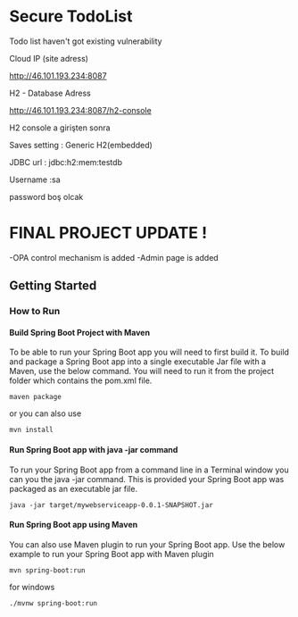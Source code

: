 # Secure TodoList

Todo list haven't got existing vulnerability

Cloud IP (site adress) 

http://46.101.193.234:8087

H2 - Database Adress

http://46.101.193.234:8087/h2-console

H2 console a girişten sonra

Saves setting : Generic H2(embedded) 

JDBC url : jdbc:h2:mem:testdb

Username :sa

password boş olcak

# FINAL PROJECT UPDATE !
-OPA control mechanism is added
-Admin page is added


## Getting Started


### How to Run

#### Build Spring Boot Project with Maven
To be able to run your Spring Boot app you will need to first build it. To build and package a Spring Boot app into a single executable Jar file with a Maven, use the below command. You will need to run it from the project folder which contains the pom.xml file.
  ```
  maven package
  ```
  or you can also use
  ```
  mvn install
  ```
  
#### Run Spring Boot app with java -jar command
To run your Spring Boot app from a command line in a Terminal window you can you the java -jar command. This is provided your Spring Boot app was packaged as an executable jar file.  

 ```
 java -jar target/mywebserviceapp-0.0.1-SNAPSHOT.jar
 ```

#### Run Spring Boot app using Maven
You can also use Maven plugin to run your Spring Boot app. Use the below example to run your Spring Boot app with Maven plugin
  
  ```
  mvn spring-boot:run
  ```
  
  for windows
  ```
  ./mvnw spring-boot:run
  ```
